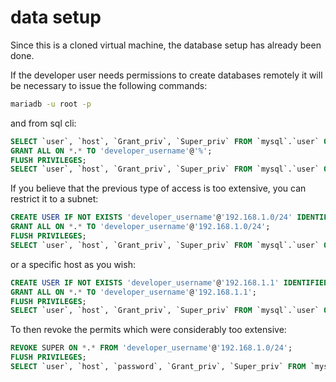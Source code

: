 # data setup

Since this is a cloned virtual machine, the database setup has already been done.

If the developer user needs permissions to create databases remotely it will be necessary to issue the following commands:

```bash
mariadb -u root -p
```

and from sql cli:

```sql
SELECT `user`, `host`, `Grant_priv`, `Super_priv` FROM `mysql`.`user` ORDER BY `user` DESC;
GRANT ALL ON *.* TO 'developer_username'@'%';
FLUSH PRIVILEGES;
SELECT `user`, `host`, `Grant_priv`, `Super_priv` FROM `mysql`.`user` ORDER BY `user` DESC;
```

If you believe that the previous type of access is too extensive, you can restrict it to a subnet:

```sql
CREATE USER IF NOT EXISTS 'developer_username'@'192.168.1.0/24' IDENTIFIED BY PASSWORD 'database_developer_password_hash';
GRANT ALL ON *.* TO 'developer_username'@'192.168.1.0/24';
FLUSH PRIVILEGES;
SELECT `user`, `host`, `Grant_priv`, `Super_priv` FROM `mysql`.`user` ORDER BY `user` DESC;
```

or a specific host as you wish:

```sql
CREATE USER IF NOT EXISTS 'developer_username'@'192.168.1.1' IDENTIFIED BY PASSWORD 'database_developer_password_hash';
GRANT ALL ON *.* TO 'developer_username'@'192.168.1.1';
FLUSH PRIVILEGES;
SELECT `user`, `host`, `Grant_priv`, `Super_priv` FROM `mysql`.`user` ORDER BY `user` DESC;
```

To then revoke the permits which were considerably too extensive:

```sql
REVOKE SUPER ON *.* FROM 'developer_username'@'192.168.1.0/24';
FLUSH PRIVILEGES;
SELECT `user`, `host`, `password`, `Grant_priv`, `Super_priv` FROM `mysql`.`user` ORDER BY `user` DESC;
```
